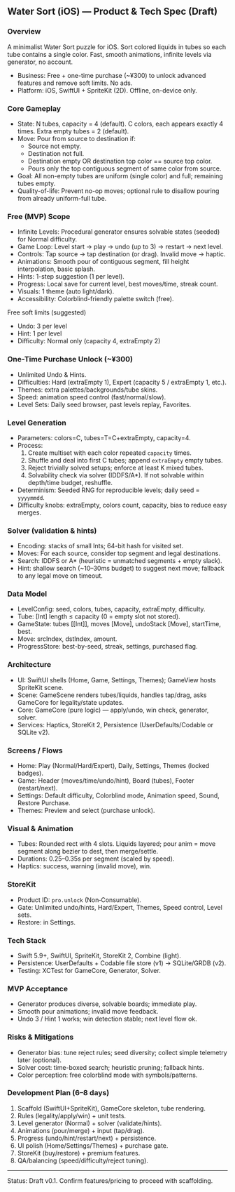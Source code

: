 ## Water Sort (iOS) — Product & Tech Spec (Draft)

### Overview
A minimalist Water Sort puzzle for iOS. Sort colored liquids in tubes so each tube contains a single color. Fast, smooth animations, infinite levels via generator, no account.

- Business: Free + one-time purchase (~¥300) to unlock advanced features and remove soft limits. No ads.
- Platform: iOS, SwiftUI + SpriteKit (2D). Offline, on-device only.

### Core Gameplay
- State: N tubes, capacity = 4 (default). C colors, each appears exactly 4 times. Extra empty tubes = 2 (default).
- Move: Pour from source to destination if:
  - Source not empty.
  - Destination not full.
  - Destination empty OR destination top color == source top color.
  - Pours only the top contiguous segment of same color from source.
- Goal: All non-empty tubes are uniform (single color) and full; remaining tubes empty.
- Quality-of-life: Prevent no-op moves; optional rule to disallow pouring from already uniform-full tube.

### Free (MVP) Scope
- Infinite Levels: Procedural generator ensures solvable states (seeded) for Normal difficulty.
- Game Loop: Level start → play → undo (up to 3) → restart → next level.
- Controls: Tap source → tap destination (or drag). Invalid move → haptic.
- Animations: Smooth pour of contiguous segment, fill height interpolation, basic splash.
- Hints: 1-step suggestion (1 per level).
- Progress: Local save for current level, best moves/time, streak count.
- Visuals: 1 theme (auto light/dark).
- Accessibility: Colorblind-friendly palette switch (free).

Free soft limits (suggested)
- Undo: 3 per level
- Hint: 1 per level
- Difficulty: Normal only (capacity 4, extraEmpty 2)

### One-Time Purchase Unlock (~¥300)
- Unlimited Undo & Hints.
- Difficulties: Hard (extraEmpty 1), Expert (capacity 5 / extraEmpty 1, etc.).
- Themes: extra palettes/backgrounds/tube skins.
- Speed: animation speed control (fast/normal/slow).
- Level Sets: Daily seed browser, past levels replay, Favorites.

### Level Generation
- Parameters: colors=C, tubes=T=C+extraEmpty, capacity=4.
- Process:
  1) Create multiset with each color repeated `capacity` times.
  2) Shuffle and deal into first C tubes; append `extraEmpty` empty tubes.
  3) Reject trivially solved setups; enforce at least K mixed tubes.
  4) Solvability check via solver (IDDFS/A*). If not solvable within depth/time budget, reshuffle.
- Determinism: Seeded RNG for reproducible levels; daily seed = `yyyymmdd`.
- Difficulty knobs: extraEmpty, colors count, capacity, bias to reduce easy merges.

### Solver (validation & hints)
- Encoding: stacks of small Ints; 64-bit hash for visited set.
- Moves: For each source, consider top segment and legal destinations.
- Search: IDDFS or A* (heuristic = unmatched segments + empty slack).
- Hint: shallow search (~10–30ms budget) to suggest next move; fallback to any legal move on timeout.

### Data Model
- LevelConfig: seed, colors, tubes, capacity, extraEmpty, difficulty.
- Tube: [Int] length ≤ capacity (0 = empty slot not stored).
- GameState: tubes [[Int]], moves [Move], undoStack [Move], startTime, best.
- Move: srcIndex, dstIndex, amount.
- ProgressStore: best-by-seed, streak, settings, purchased flag.

### Architecture
- UI: SwiftUI shells (Home, Game, Settings, Themes); GameView hosts SpriteKit scene.
- Scene: GameScene renders tubes/liquids, handles tap/drag, asks GameCore for legality/state updates.
- Core: GameCore (pure logic) — apply/undo, win check, generator, solver.
- Services: Haptics, StoreKit 2, Persistence (UserDefaults/Codable or SQLite v2).

### Screens / Flows
- Home: Play (Normal/Hard/Expert), Daily, Settings, Themes (locked badges).
- Game: Header (moves/time/undo/hint), Board (tubes), Footer (restart/next).
- Settings: Default difficulty, Colorblind mode, Animation speed, Sound, Restore Purchase.
- Themes: Preview and select (purchase unlock).

### Visual & Animation
- Tubes: Rounded rect with 4 slots. Liquids layered; pour anim = move segment along bezier to dest, then merge/settle.
- Durations: 0.25–0.35s per segment (scaled by speed).
- Haptics: success, warning (invalid move), win.

### StoreKit
- Product ID: `pro.unlock` (Non‑Consumable).
- Gate: Unlimited undo/hints, Hard/Expert, Themes, Speed control, Level sets.
- Restore: in Settings.

### Tech Stack
- Swift 5.9+, SwiftUI, SpriteKit, StoreKit 2, Combine (light).
- Persistence: UserDefaults + Codable file store (v1) → SQLite/GRDB (v2).
- Testing: XCTest for GameCore, Generator, Solver.

### MVP Acceptance
- Generator produces diverse, solvable boards; immediate play.
- Smooth pour animations; invalid move feedback.
- Undo 3 / Hint 1 works; win detection stable; next level flow ok.

### Risks & Mitigations
- Generator bias: tune reject rules; seed diversity; collect simple telemetry later (optional).
- Solver cost: time-boxed search; heuristic pruning; fallback hints.
- Color perception: free colorblind mode with symbols/patterns.

### Development Plan (6–8 days)
1) Scaffold (SwiftUI+SpriteKit), GameCore skeleton, tube rendering.
2) Rules (legality/apply/win) + unit tests.
3) Level generator (Normal) + solver (validate/hints).
4) Animations (pour/merge) + input (tap/drag).
5) Progress (undo/hint/restart/next) + persistence.
6) UI polish (Home/Settings/Themes) + purchase gate.
7) StoreKit (buy/restore) + premium features.
8) QA/balancing (speed/difficulty/reject tuning).

---
Status: Draft v0.1. Confirm features/pricing to proceed with scaffolding.
